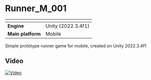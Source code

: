 # Runner_M_001
|<!-- -->|<!-- -->|
|:---|:---|
| **Engine**	   |  Unity (2022.3.4f1)        |
| **Main platform** | Mobile    |

Simple prototype runner game for mobile, created on Unity 2022.3.4f1

## Video
[![Video](https://img.youtube.com/vi/FXcWxWrM-Lg/maxresdefault.jpg)](https://youtu.be/FXcWxWrM-Lg)
